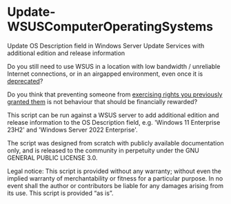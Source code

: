 # Update-WSUSComputerOperatingSystems
Update OS Description field in Windows Server Update Services with additional edition and release information

Do you still need to use WSUS in a location with low bandwidth / unreliable Internet connections, or in an airgapped environment, even once it is [deprecated](https://techcommunity.microsoft.com/t5/windows-it-pro-blog/windows-server-update-services-wsus-deprecation/ba-p/4250436)?

Do you think that preventing someone from [exercising rights you previously granted them](https://community.spiceworks.com/t/maybe-wam-wsus-is-not-longer-free/655421/37) is not behaviour that should be financially rewarded?

This script can be run against a WSUS server to add additional edition and release information to the OS Description field, e.g. 'Windows 11 Enterprise 23H2' and 'Windows Server 2022 Enterprise'.

The script was designed from scratch with publicly available documentation only, and is released to the community in perpetuity under the GNU GENERAL PUBLIC LICENSE 3.0.

Legal notice: This script is provided without any warranty; without even the implied warranty of merchantability or fitness for a particular purpose. In no event shall the author or contributors be liable for any damages arising from its use. This script is provided “as is”.
